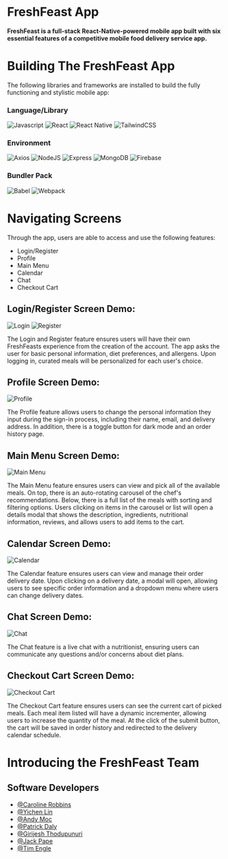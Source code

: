 # FreshFeast App
**FreshFeast is a full-stack React-Native-powered mobile app built with six essential features of a competitive mobile food delivery service app.**

# Building The FreshFeast App
The following libraries and frameworks are installed to build the fully functioning and stylistic mobile app:

### Language/Library
![Javascript](https://camo.githubusercontent.com/aeddc848275a1ffce386dc81c04541654ca07b2c43bbb8ad251085c962672aea/68747470733a2f2f696d672e736869656c64732e696f2f62616467652f6a6176617363726970742d2532333332333333302e7376673f7374796c653d666f722d7468652d6261646765266c6f676f3d6a617661736372697074266c6f676f436f6c6f723d253233463744463145)
![React](https://camo.githubusercontent.com/ab4c3c731a174a63df861f7b118d6c8a6c52040a021a552628db877bd518fe84/68747470733a2f2f696d672e736869656c64732e696f2f62616467652f72656163742d2532333230323332612e7376673f7374796c653d666f722d7468652d6261646765266c6f676f3d7265616374266c6f676f436f6c6f723d253233363144414642)
![React Native](https://img.shields.io/badge/react_native-%2320232a.svg?style=for-the-badge&logo=react&logoColor=%2361DAFB)
![TailwindCSS](https://img.shields.io/badge/tailwindcss-%2338B2AC.svg?style=for-the-badge&logo=tailwind-css&logoColor=white)

### Environment
![Axios](https://camo.githubusercontent.com/4ec639c45b6c784bb739c844d003cab04876229a58250f80ea637f5ac9623236/68747470733a2f2f696d672e736869656c64732e696f2f62616467652f2d4178696f732d3637316464663f6c6f676f3d6178696f73266c6f676f436f6c6f723d626c61636b267374796c653d666f722d7468652d6261646765)
![NodeJS](https://img.shields.io/badge/node.js-6DA55F?style=for-the-badge&logo=node.js&logoColor=white)
![Express](https://camo.githubusercontent.com/8286a45a106e1a3c07489f83a38159981d888518a740b59c807ffc1b7b1e2f7b/68747470733a2f2f696d672e736869656c64732e696f2f62616467652f657870726573732e6a732d2532333430346435392e7376673f7374796c653d666f722d7468652d6261646765266c6f676f3d65787072657373266c6f676f436f6c6f723d253233363144414642)
![MongoDB](https://img.shields.io/badge/MongoDB-%234ea94b.svg?style=for-the-badge&logo=mongodb&logoColor=white)
![Firebase](https://img.shields.io/badge/firebase-%23039BE5.svg?style=for-the-badge&logo=firebase)


### Bundler Pack
![Babel](https://camo.githubusercontent.com/a8b1da67e08c2cb950a978c27d56b7a966427a4f911fe142843b8cc2aa6a1db5/68747470733a2f2f696d672e736869656c64732e696f2f62616467652f426162656c2d4639444333653f7374796c653d666f722d7468652d6261646765266c6f676f3d626162656c266c6f676f436f6c6f723d626c61636b)
![Webpack](https://camo.githubusercontent.com/cfb221c05f485331b66bcf123878fc7de981faffc16fe430ff53bb1ad4f41aad/68747470733a2f2f696d672e736869656c64732e696f2f62616467652f7765627061636b2d2532333844443646392e7376673f7374796c653d666f722d7468652d6261646765266c6f676f3d7765627061636b266c6f676f436f6c6f723d626c61636b)

# Navigating Screens
Through the app, users are able to access and use the following features:
* Login/Register
* Profile
* Main Menu
* Calendar
* Chat
* Checkout Cart

## Login/Register Screen Demo:
![Login](screenshots/LoginScreen.gif)
![Register](screenshots/RegisterScreen.gif)

The Login and Register feature ensures users will have their own FreshFeasts experience from the creation of the account. The app asks the user for basic personal information, diet preferences, and allergens. Upon logging in, curated meals will be personalized for each user's choice.

## Profile Screen Demo:
![Profile](screenshots/ProfileScreen.gif)

The Profile feature allows users to change the personal information they input during the sign-in process, including their name, email, and delivery address. In addition, there is a toggle button for dark mode and an order history page.

## Main Menu Screen Demo:
![Main Menu](screenshots/MenuScreen.gif)

The Main Menu feature ensures users can view and pick all of the available meals. On top, there is an auto-rotating carousel of the chef's recommendations. Below, there is a full list of the meals with sorting and filtering options. Users clicking on items in the carousel or list will open a details modal that shows the description, ingredients, nutritional information, reviews, and allows users to add items to the cart.

## Calendar Screen Demo:
![Calendar](screenshots/CalScreen.gif)

The Calendar feature ensures users can view and manage their order delivery date. Upon clicking on a delivery date, a modal will open, allowing users to see specific order information and a dropdown menu where users can change delivery dates.

## Chat Screen Demo:
![Chat](screenshots/ChatScreen.gif)

The Chat feature is a live chat with a nutritionist, ensuring users can communicate any questions and/or concerns about diet plans.

## Checkout Cart Screen Demo:
![Checkout Cart](screenshots/CheckoutScreen.gif)

The Checkout Cart feature ensures users can see the current cart of picked meals. Each meal item listed will have a dynamic incrementer, allowing users to increase the quantity of the meal. At the click of the submit button, the cart will be saved in order history and redirected to the delivery calendar schedule.

# Introducing the FreshFeast Team
## Software Developers
 * [@Caroline Robbins](https://github.com/carolinerobbins)
 * [@Yichen Lin](https://github.com/echenlin)
 * [@Andy Moc](https://github.com/andymoch)
 * [@Patrick Daly](https://github.com/pdaly91)
 * [@Girijesh Thodupunuri](https://github.com/girithodu)
 * [@Jack Pape](https://github.com/RaccoonGem)
 * [@Tim Engle](https://github.com/TimEngleSF)
